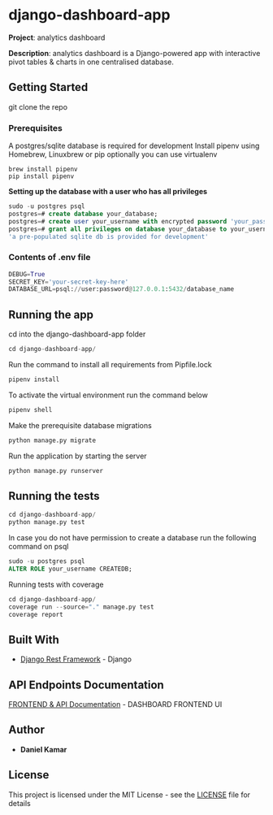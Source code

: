 # django-dashboard-app

**Project**: analytics dashboard

**Description**: analytics dashboard is a Django-powered app with interactive pivot tables & charts in one centralised database.

## Getting Started

git clone the repo

### Prerequisites

A postgres/sqlite database is required for development
Install pipenv using Homebrew, Linuxbrew or pip
optionally you can use virtualenv

```shell
brew install pipenv
pip install pipenv
```

**Setting up the database with a user who has all privileges**

```sql
sudo -u postgres psql
postgres=# create database your_database;
postgres=# create user your_username with encrypted password 'your_password';
postgres=# grant all privileges on database your_database to your_username;
'a pre-populated sqlite db is provided for development'
```

### Contents of .env file

```python
DEBUG=True
SECRET_KEY='your-secret-key-here'
DATABASE_URL=psql://user:password@127.0.0.1:5432/database_name
```

## Running the app

cd into the django-dashboard-app folder

```python
cd django-dashboard-app/
```

Run the command to install all requirements from Pipfile.lock

```python
pipenv install
```

To activate the virtual environment run the command below

```python
pipenv shell
```

Make the prerequisite database migrations

```python
python manage.py migrate
```

Run the application by starting the server

```python
python manage.py runserver
```

## Running the tests

```python
cd django-dashboard-app/
python manage.py test
```

In case you do not have permission to create a database run the following command on psql

```sql
sudo -u postgres psql
ALTER ROLE your_username CREATEDB;
```

Running tests with coverage

```python
cd django-dashboard-app/
coverage run --source="." manage.py test
coverage report
```

## Built With

- [Django Rest Framework](https://www.django-rest-framework.org/) - Django

## API Endpoints Documentation

[FRONTEND & API Documentation](https://dashboard-ke.herokuapp.com/dashboard/) - DASHBOARD FRONTEND UI

## Author

- **Daniel Kamar**

## License

This project is licensed under the MIT License - see the [LICENSE](LICENSE) file for details
